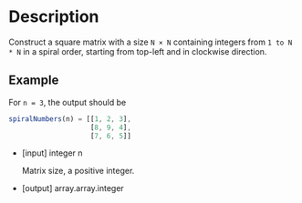 # Description
Construct a square matrix with a size `N × N` containing integers from `1 to N * N` in a spiral order, starting from top-left and in clockwise direction.

## Example
For `n = 3`, the output should be

```javascript
spiralNumbers(n) = [[1, 2, 3],
                    [8, 9, 4],
                    [7, 6, 5]]
```

- [input] integer n

  Matrix size, a positive integer.

- [output] array.array.integer
